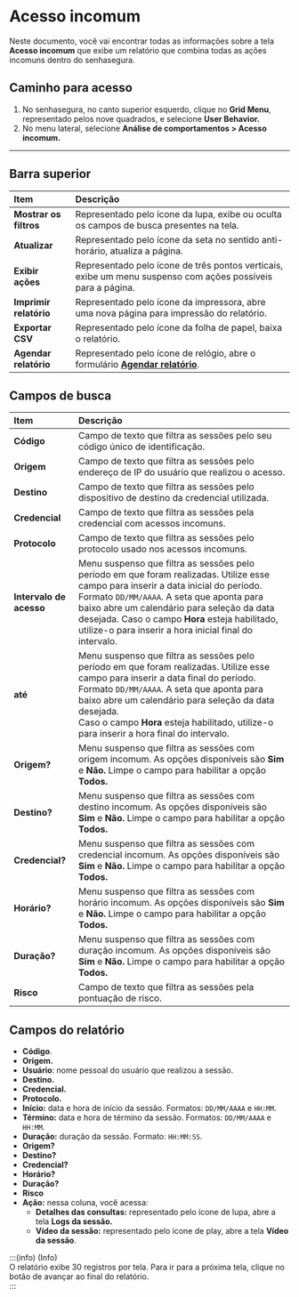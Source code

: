 # Acesso incomum

Neste documento, você vai encontrar todas as informações sobre a tela **Acesso incomum** que exibe um relatório que combina todas as ações incomuns dentro do senhasegura.

## **Caminho para acesso**

1. No senhasegura, no canto superior esquerdo, clique no **Grid Menu**, representado pelos nove quadrados, e selecione **User Behavior.**  
2. No menu lateral, selecione **Análise de comportamentos > Acesso incomum.**

***

## **Barra superior**

| Item | Descrição |
| :---- | :---- |
| **Mostrar os filtros** | Representado pelo ícone da lupa, exibe ou oculta os campos de busca presentes na tela. |
| **Atualizar** | Representado pelo ícone da seta no sentido anti-horário, atualiza a página. |
| **Exibir ações** | Representado pelo ícone de três pontos verticais, exibe um menu suspenso com ações possíveis para a página. |
| **Imprimir relatório** | Representado pelo ícone da impressora, abre uma nova página para impressão do relatório. |
| **Exportar CSV** | Representado pelo ícone da folha de papel, baixa o relatório. |
| **Agendar relatório** | Representado pelo ícone de relógio, abre o formulário [**Agendar relatório**](/v3-33/docs/pt/general-information-how-to-issue-download-and-schedule-device-reports). |

## **Campos de busca**

| Item | Descrição |
| :---- | :---- |
| **Código** | Campo de texto que filtra as sessões pelo seu código único de identificação. |
| **Origem** | Campo de texto que filtra as sessões pelo endereço de IP do usuário que realizou o acesso. |
| **Destino** | Campo de texto que filtra as sessões pelo dispositivo de destino da credencial utilizada. |
| **Credencial** | Campo de texto que filtra as sessões pela credencial com acessos incomuns. |
| **Protocolo** | Campo de texto que filtra as sessões pelo protocolo usado nos acessos incomuns. |
| **Intervalo de acesso** | Menu suspenso que filtra as sessões pelo período em que foram realizadas. Utilize esse campo para inserir a data inicial do período. Formato `DD/MM/AAAA`. A seta que aponta para baixo abre um calendário para seleção da data desejada. Caso o campo **Hora** esteja habilitado, utilize-o para inserir a hora inicial final do intervalo. |
| **até** | Menu suspenso que filtra as sessões pelo período em que foram realizadas.  Utilize esse campo para inserir a data final do período. Formato `DD/MM/AAAA`. A seta que aponta para baixo abre um calendário para seleção da data desejada. <br>Caso o campo **Hora** esteja habilitado, utilize-o para inserir a hora final do intervalo. |
| **Origem?** | Menu suspenso que filtra as sessões com origem incomum. As opções disponíveis são **Sim** e **Não.** Limpe o campo para habilitar a opção **Todos.** |
| **Destino?** | Menu suspenso que filtra as sessões com destino incomum. As opções disponíveis são **Sim** e **Não.** Limpe o campo para habilitar a opção **Todos.** |
| **Credencial?** | Menu suspenso que filtra as sessões com credencial incomum. As opções disponíveis são **Sim** e **Não.** Limpe o campo para habilitar a opção **Todos.** |
| **Horário?** | Menu suspenso que filtra as sessões com horário incomum. As opções disponíveis são **Sim** e **Não.** Limpe o campo para habilitar a opção **Todos.** |
| **Duração?** | Menu suspenso que filtra as sessões com duração incomum. As opções disponíveis são **Sim** e **Não.** Limpe o campo para habilitar a opção **Todos.** |
| **Risco** | Campo de texto  que filtra as sessões pela pontuação de risco.  |

## **Campos do relatório**

* **Código**.  
* **Origem.**  
* **Usuário**: nome pessoal do usuário que realizou a sessão.  
* **Destino.**  
* **Credencial.**  
* **Protocolo.**  
* **Início:** data e hora de início da sessão. Formatos: `DD/MM/AAAA` e `HH:MM`.  
* **Término:** data e hora de término da sessão. Formatos: `DD/MM/AAAA` e `HH:MM`.  
* **Duração:** duração da sessão. Formato: `HH:MM:SS`.  
* **Origem?**  
* **Destino?**  
* **Credencial?**  
* **Horário?**  
* **Duração?**  
* **Risco**  
* **Ação:** nessa coluna, você acessa:  
  * **Detalhes das consultas:** representado pelo ícone de lupa, abre a tela **Logs da sessão.**  
  * **Vídeo da sessão:** representado pelo ícone de play, abre a tela **Vídeo da sessão**.

:::(info) (Info)  
O relatório exibe 30 registros por tela. Para ir para a próxima tela, clique no botão de avançar ao final do relatório.  
:::  